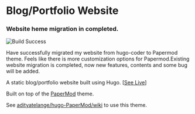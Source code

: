# Blog/Portfolio Website

### Website heme migration in completed.

![Build Success](https://github.com/abrahamalen/alen-abraham.github.io/blob/hugo/.github/workflows/gh-pages.yml/badge.svg)

Have successfully migrated my website from hugo-coder to Papermod theme.
Feels like there is more customization options for Papermod.Existing website migration is completed, now new features, contents and some bug  will be added.

A static blog/portfolio website built using Hugo. [[See Live](https://alenabraham.me)]

Built on top of the [PaperMod](https://github.com/adityatelange/hugo-PaperMod) theme.

See [adityatelange/hugo-PaperMod/wiki](https://github.com/adityatelange/hugo-PaperMod/wiki) to use this theme.